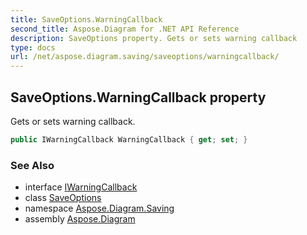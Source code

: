 ```yaml
---
title: SaveOptions.WarningCallback
second_title: Aspose.Diagram for .NET API Reference
description: SaveOptions property. Gets or sets warning callback
type: docs
url: /net/aspose.diagram.saving/saveoptions/warningcallback/
---
```

## SaveOptions.WarningCallback property

Gets or sets warning callback.

```csharp
public IWarningCallback WarningCallback { get; set; }
```

### See Also

* interface [IWarningCallback](../../../aspose.diagram/iwarningcallback/)
* class [SaveOptions](../)
* namespace [Aspose.Diagram.Saving](../../saveoptions/)
* assembly [Aspose.Diagram](../../../)



